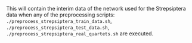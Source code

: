 This will contain the interim data of the network used for the Strepsiptera data when any of the preprocessing scripts:
```./preprocess_strepsiptera_train_data.sh```,
```./preprocess_strepsiptera_test_data.sh```,
```./preprocess_strepsiptera_real_quartets.sh```
are executed.
